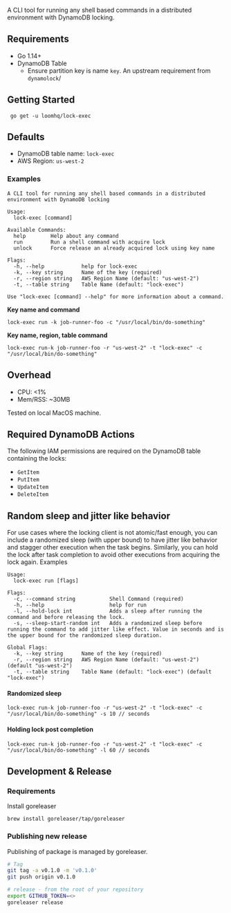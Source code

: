 A CLI tool for running any shell based commands in a distributed environment with DynamoDB locking.

## Requirements

- Go 1.14+
- DynamoDB Table
  - Ensure partition key is name `key`. An upstream requirement from `dynamolock`/

## Getting Started

```
 go get -u loomhq/lock-exec
```

## Defaults

- DynamoDB table name: `lock-exec`
- AWS Region: `us-west-2`

### Examples
```
A CLI tool for running any shell based commands in a distributed environment with DynamoDB locking

Usage:
  lock-exec [command]

Available Commands:
  help        Help about any command
  run         Run a shell command with acquire lock
  unlock      Force release an already acquired lock using key name

Flags:
  -h, --help            help for lock-exec
  -k, --key string      Name of the key (required)
  -r, --region string   AWS Region Name (default: "us-west-2")
  -t, --table string    Table Name (default: "lock-exec")

Use "lock-exec [command] --help" for more information about a command.
```

**Key name and command**
```
lock-exec run -k job-runner-foo -c "/usr/local/bin/do-something"
```

**Key name, region, table command**
```
lock-exec run-k job-runner-foo -r "us-west-2" -t "lock-exec" -c "/usr/local/bin/do-something"
```

## Overhead
- CPU: <1%
- Mem/RSS: ~30MB

Tested on local MacOS machine.

## Required DynamoDB Actions
The following IAM permissions are required on the DynamoDB table containing the locks:

- `GetItem`
- `PutItem`
- `UpdateItem`
- `DeleteItem`

## Random sleep and jitter like behavior

For use cases where the locking client is not atomic/fast enough, you can include a randomized sleep (with upper bound) to have jitter like behavior and stagger other execution when the task begins. Similarly, you can hold the lock after task completion to avoid other executions from acquiring the lock again. Examples

```
Usage:
  lock-exec run [flags]

Flags:
  -c, --command string           Shell Command (required)
  -h, --help                     help for run
  -l, --hold-lock int            Adds a sleep after running the command and before releasing the lock.
  -s, --sleep-start-random int   Adds a randomized sleep before running the command to add jitter like effect. Value in seconds and is the upper bound for the randomized sleep duration.

Global Flags:
  -k, --key string      Name of the key (required)
  -r, --region string   AWS Region Name (default: "us-west-2") (default "us-west-2")
  -t, --table string    Table Name (default: "lock-exec") (default "lock-exec")

```
#### Randomized sleep

```
lock-exec run-k job-runner-foo -r "us-west-2" -t "lock-exec" -c "/usr/local/bin/do-something" -s 10 // seconds
```

#### Holding lock post completion

```
lock-exec run-k job-runner-foo -r "us-west-2" -t "lock-exec" -c "/usr/local/bin/do-something" -l 60 // seconds
```

## Development & Release

### Requirements

Install goreleaser
```
brew install goreleaser/tap/goreleaser
```

### Publishing new release
Publishing of package is managed by goreleaser.

```bash
# Tag
git tag -a v0.1.0 -m 'v0.1.0'
git push origin v0.1.0

# release - from the root of your repository
export GITHUB_TOKEN=<>
goreleaser release
```
